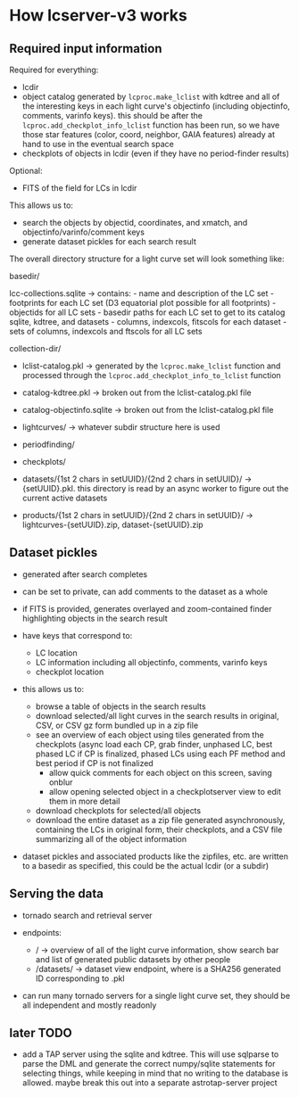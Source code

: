 # How lcserver-v3 works

## Required input information

Required for everything:

- lcdir
- object catalog generated by `lcproc.make_lclist` with kdtree and all of the
  interesting keys in each light curve's objectinfo (including objectinfo,
  comments, varinfo keys). this should be after the
  `lcproc.add_checkplot_info_lclist` function has been run, so we have those
  star features (color, coord, neighbor, GAIA features) already at hand to use
  in the eventual search space
- checkplots of objects in lcdir (even if they have no period-finder results)

Optional:

- FITS of the field for LCs in lcdir

This allows us to:

- search the objects by objectid, coordinates, and xmatch, and
  objectinfo/varinfo/comment keys
- generate dataset pickles for each search result

The overall directory structure for a light curve set will look something like:

basedir/

lcc-collections.sqlite -> contains:
                       - name and description of the LC set
                       - footprints for each LC set
                         (D3 equatorial plot possible for all footprints)
                       - objectids for all LC sets
                       - basedir paths for each LC set to get to its catalog
                         sqlite, kdtree, and datasets
                       - columns, indexcols, fitscols for each dataset
                       - sets of columns, indexcols and ftscols for all LC sets

collection-dir/
- lclist-catalog.pkl -> generated by the `lcproc.make_lclist` function and
  processed through the `lcproc.add_checkplot_info_to_lclist` function

- catalog-kdtree.pkl -> broken out from the lclist-catalog.pkl file

- catalog-objectinfo.sqlite -> broken out from the lclist-catalog.pkl file

- lightcurves/ -> whatever subdir structure here is used

- periodfinding/

- checkplots/

- datasets/{1st 2 chars in setUUID}/{2nd 2 chars in setUUID}/ ->
  {setUUID}.pkl. this directory is read by an async worker to figure out
  the current active datasets

- products/{1st 2 chars in setUUID}/{2nd 2 chars in setUUID}/
  -> lightcurves-{setUUID}.zip, dataset-{setUUID}.zip

## Dataset pickles

- generated after search completes
- can be set to private, can add comments to the dataset as a whole
- if FITS is provided, generates overlayed and zoom-contained finder
  highlighting objects in the search result
- have keys that correspond to:
  - LC location
  - LC information including all objectinfo, comments, varinfo keys
  - checkplot location
- this allows us to:
  - browse a table of objects in the search results
  - download selected/all light curves in the search results in original, CSV,
    or CSV gz form bundled up in a zip file
  - see an overview of each object using tiles generated from the checkplots
    (async load each CP, grab finder, unphased LC, best phased LC if CP is
    finalized, phased LCs using each PF method and best period if CP is not
    finalized
    - allow quick comments for each object on this screen, saving onblur
    - allow opening selected object in a checkplotserver view to edit them in
      more detail
  - download checkplots for selected/all objects
  - download the entire dataset as a zip file generated asynchronously,
    containing the LCs in original form, their checkplots, and a CSV file
    summarizing all of the object information

- dataset pickles and associated products like the zipfiles, etc. are written to
  a basedir as specified, this could be the actual lcdir (or a subdir)

## Serving the data

- tornado search and retrieval server
- endpoints:
  - / -> overview of all of the light curve information, show search bar and
    list of generated public datasets by other people
  - /datasets/<dataset id> -> dataset view endpoint, where <dataset id> is a
    SHA256 generated ID corresponding to <dataset id>.pkl

- can run many tornado servers for a single light curve set, they should be all
  independent and mostly readonly


## later TODO

- add a TAP server using the sqlite and kdtree. This will use sqlparse to parse
  the DML and generate the correct numpy/sqlite statements for selecting things,
  while keeping in mind that no writing to the database is allowed. maybe break
  this out into a separate astrotap-server project
